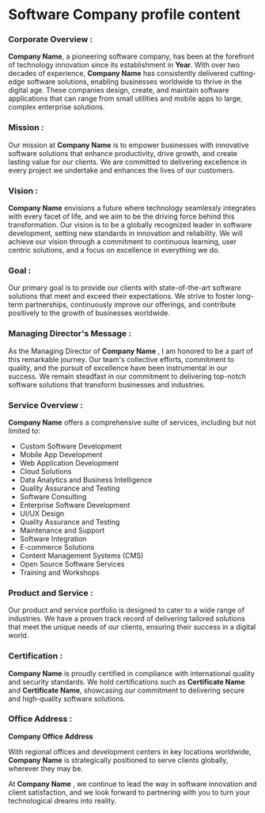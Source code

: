 
# Software Company profile content



### Corporate Overview :
**Company Name**, a pioneering software company, has been at the forefront of technology innovation since its establishment in **Year**. With over two decades of experience, **Company Name** has consistently delivered cutting-edge software solutions, enabling businesses worldwide to thrive in the digital age. These companies design, create, and maintain software applications that can range from small utilities and mobile apps to large, complex enterprise solutions. 
### Mission :
Our mission at **Company Name** is to empower businesses with innovative software solutions that enhance productivity, drive growth, and create lasting value for our clients. We are committed to delivering excellence in every project we undertake and enhances the lives of our customers.
### Vision :
**Company Name**  envisions a future where technology seamlessly integrates with every facet of life, and we aim to be the driving force behind this transformation. Our vision is to be a globally recognized leader in software development, setting new standards in innovation and reliability. We will achieve our vision through a commitment to continuous learning, user centric solutions, and a focus on excellence in everything we do.
### Goal :
Our primary goal is to provide our clients with state-of-the-art software solutions that meet and exceed their expectations. We strive to foster long-term partnerships, continuously improve our offerings, and contribute positively to the growth of businesses worldwide.
### Managing Director's Message :
As the Managing Director of **Company Name** , I am honored to be a part of this remarkable journey. Our team's collective efforts, commitment to quality, and the pursuit of excellence have been instrumental in our success. We remain steadfast in our commitment to delivering top-notch software solutions that transform businesses and industries.
### Service Overview :
**Company Name** offers a comprehensive suite of services, including but not limited to:
- Custom Software Development
- Mobile App Development
- Web Application Development
- Cloud Solutions
- Data Analytics and Business Intelligence
- Quality Assurance and Testing
- Software Consulting
- Enterprise Software Development
- UI/UX Design
- Quality Assurance and Testing
- Maintenance and Support
- Software Integration
- E-commerce Solutions
- Content Management Systems (CMS)
- Open Source Software Services
- Training and Workshops
### Product and Service :
Our product and service portfolio is designed to cater to a wide range of industries. We have a proven track record of delivering tailored solutions that meet the unique needs of our clients, ensuring their success in a digital world.
### Certification :
**Company Name** is proudly certified in compliance with international quality and security standards. We hold certifications such as **Certificate Name** and **Certificate Name**, showcasing our commitment to delivering secure and high-quality software solutions.
### Office Address :
**Company Office Address**

With regional offices and development centers in key locations worldwide, **Company Name**  is strategically positioned to serve clients globally, wherever they may be.

At **Company Name** , we continue to lead the way in software innovation and client satisfaction, and we look forward to partnering with you to turn your technological dreams into reality.
